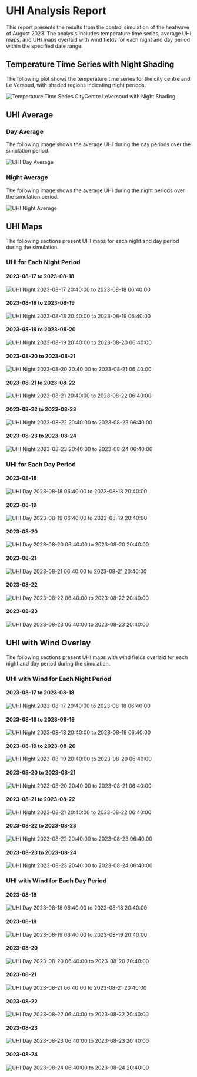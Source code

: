 # UHI Analysis Report

This report presents the results from the control simulation of the heatwave of August 2023. The analysis includes temperature time series, average UHI maps, and UHI maps overlaid with wind fields for each night and day period within the specified date range.

## Temperature Time Series with Night Shading

The following plot shows the temperature time series for the city centre and Le Versoud, with shaded regions indicating night periods.

![Temperature Time Series CityCentre LeVersoud with Night Shading](00_Pics/Temperature_Time_Series_CityCentre_LeVersoud_with_Night_Shading.png)

## UHI Average

### Day Average

The following image shows the average UHI during the day periods over the simulation period.

![UHI Day Average](00_Pics/UHI_day_average.png)

### Night Average

The following image shows the average UHI during the night periods over the simulation period.

![UHI Night Average](00_Pics/UHI_night_average.png)

## UHI Maps

The following sections present UHI maps for each night and day period during the simulation.

### UHI for Each Night Period

#### 2023-08-17 to 2023-08-18
![UHI Night 2023-08-17 20:40:00 to 2023-08-18 06:40:00](00_Pics/UHI_night_lvd_2023-08-17%2020:40:00_2023-08-18%2006:40:00.png)

#### 2023-08-18 to 2023-08-19
![UHI Night 2023-08-18 20:40:00 to 2023-08-19 06:40:00](00_Pics/UHI_night_lvd_2023-08-18%2020:40:00_2023-08-19%2006:40:00.png)

#### 2023-08-19 to 2023-08-20
![UHI Night 2023-08-19 20:40:00 to 2023-08-20 06:40:00](00_Pics/UHI_night_lvd_2023-08-19%2020:40:00_2023-08-20%2006:40:00.png)

#### 2023-08-20 to 2023-08-21
![UHI Night 2023-08-20 20:40:00 to 2023-08-21 06:40:00](00_Pics/UHI_night_lvd_2023-08-20%2020:40:00_2023-08-21%2006:40:00.png)

#### 2023-08-21 to 2023-08-22
![UHI Night 2023-08-21 20:40:00 to 2023-08-22 06:40:00](00_Pics/UHI_night_lvd_2023-08-21%2020:40:00_2023-08-22%2006:40:00.png)

#### 2023-08-22 to 2023-08-23
![UHI Night 2023-08-22 20:40:00 to 2023-08-23 06:40:00](00_Pics/UHI_night_lvd_2023-08-22%2020:40:00_2023-08-23%2006:40:00.png)

#### 2023-08-23 to 2023-08-24
![UHI Night 2023-08-23 20:40:00 to 2023-08-24 06:40:00](00_Pics/UHI_night_lvd_2023-08-23%2020:40:00_2023-08-24%2006:40:00.png)

### UHI for Each Day Period

#### 2023-08-18
![UHI Day 2023-08-18 06:40:00 to 2023-08-18 20:40:00](00_Pics/UHI_day_lvd_1.png)

#### 2023-08-19
![UHI Day 2023-08-19 06:40:00 to 2023-08-19 20:40:00](00_Pics/UHI_day_lvd_2.png)

#### 2023-08-20
![UHI Day 2023-08-20 06:40:00 to 2023-08-20 20:40:00](00_Pics/UHI_day_lvd_3.png)

#### 2023-08-21
![UHI Day 2023-08-21 06:40:00 to 2023-08-21 20:40:00](00_Pics/UHI_day_lvd_4.png)

#### 2023-08-22
![UHI Day 2023-08-22 06:40:00 to 2023-08-22 20:40:00](00_Pics/UHI_day_lvd_5.png)

#### 2023-08-23
![UHI Day 2023-08-23 06:40:00 to 2023-08-23 20:40:00](00_Pics/UHI_day_lvd_6.png)



## UHI with Wind Overlay

The following sections present UHI maps with wind fields overlaid for each night and day period during the simulation.

### UHI with Wind for Each Night Period

#### 2023-08-17 to 2023-08-18
![UHI Night 2023-08-17 20:40:00 to 2023-08-18 06:40:00](00_Pics/UHI_night_lvd_2023-08-17%2020:40:00_2023-08-18%2006:40:00_with_wind.png)

#### 2023-08-18 to 2023-08-19
![UHI Night 2023-08-18 20:40:00 to 2023-08-19 06:40:00](00_Pics/UHI_night_lvd_2023-08-18%2020:40:00_2023-08-19%2006:40:00_with_wind.png)

#### 2023-08-19 to 2023-08-20
![UHI Night 2023-08-19 20:40:00 to 2023-08-20 06:40:00](00_Pics/UHI_night_lvd_2023-08-19%2020:40:00_2023-08-20%2006:40:00_with_wind.png)

#### 2023-08-20 to 2023-08-21
![UHI Night 2023-08-20 20:40:00 to 2023-08-21 06:40:00](00_Pics/UHI_night_lvd_2023-08-20%2020:40:00_2023-08-21%2006:40:00_with_wind.png)

#### 2023-08-21 to 2023-08-22
![UHI Night 2023-08-21 20:40:00 to 2023-08-22 06:40:00](00_Pics/UHI_night_lvd_2023-08-21%2020:40:00_2023-08-22%2006:40:00_with_wind.png)

#### 2023-08-22 to 2023-08-23
![UHI Night 2023-08-22 20:40:00 to 2023-08-23 06:40:00](00_Pics/UHI_night_lvd_2023-08-22%2020:40:00_2023-08-23%2006:40:00_with_wind.png)

#### 2023-08-23 to 2023-08-24
![UHI Night 2023-08-23 20:40:00 to 2023-08-24 06:40:00](00_Pics/UHI_night_lvd_2023-08-23%2020:40:00_2023-08-24%2006:40:00_with_wind.png)

### UHI with Wind for Each Day Period

#### 2023-08-18
![UHI Day 2023-08-18 06:40:00 to 2023-08-18 20:40:00](00_Pics/UHI_day_lvd_2023-08-18%2006:40:00_2023-08-18%2020:40:00_with_wind.png)

#### 2023-08-19
![UHI Day 2023-08-19 06:40:00 to 2023-08-19 20:40:00](00_Pics/UHI_day_lvd_2023-08-19%2006:40:00_2023-08-19%2020:40:00_with_wind.png)

#### 2023-08-20
![UHI Day 2023-08-20 06:40:00 to 2023-08-20 20:40:00](00_Pics/UHI_day_lvd_2023-08-20%2006:40:00_2023-08-20%2020:40:00_with_wind.png)

#### 2023-08-21
![UHI Day 2023-08-21 06:40:00 to 2023-08-21 20:40:00](00_Pics/UHI_day_lvd_2023-08-21%2006:40:00_2023-08-21%2020:40:00_with_wind.png)

#### 2023-08-22
![UHI Day 2023-08-22 06:40:00 to 2023-08-22 20:40:00](00_Pics/UHI_day_lvd_2023-08-22%2006:40:00_2023-08-22%2020:40:00_with_wind.png)

#### 2023-08-23
![UHI Day 2023-08-23 06:40:00 to 2023-08-23 20:40:00](00_Pics/UHI_day_lvd_2023-08-23%2006:40:00_2023-08-23%2020:40:00_with_wind.png)

#### 2023-08-24
![UHI Day 2023-08-24 06:40:00 to 2023-08-24 20:40:00](00_Pics/UHI_day_lvd_2023-08-24%2006:40:00_2023-08-24%2020:40:00_with_wind.png)
